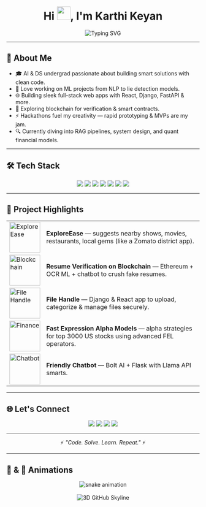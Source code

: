 <h1 align="center">
  Hi <img src="https://media.giphy.com/media/hvRJCLFzcasrR4ia7z/giphy.gif" width="35">, I'm Karthi Keyan
</h1>

<div align="center">
  <img src="https://readme-typing-svg.herokuapp.com?font=Fira+Code&size=24&pause=1000&color=F7A41D&center=true&vCenter=true&width=435&lines=AI+%26+DS+Engineer;Full-Stack+Developer;ML+%7C+Blockchain+Explorer;Always+building+cool+stuff..." alt="Typing SVG" />
</div>

---

## 🚀 About Me

- 🎓 AI & DS undergrad passionate about building smart solutions with clean code.  
- 🤖 Love working on ML projects from NLP to lie detection models.  
- 🌐 Building sleek full-stack web apps with React, Django, FastAPI & more.  
- 🔗 Exploring blockchain for verification & smart contracts.  
- ⚡ Hackathons fuel my creativity — rapid prototyping & MVPs are my jam.  
- 🔍 Currently diving into RAG pipelines, system design, and quant financial models.

---

## 🛠 Tech Stack
<p align="center">
  <img src="https://img.shields.io/badge/Python-3776AB?style=for-the-badge&logo=python&logoColor=white"/>
  <img src="https://img.shields.io/badge/C-00599C?style=for-the-badge&logo=c&logoColor=white"/>
  <img src="https://img.shields.io/badge/JavaScript-F7DF1E?style=for-the-badge&logo=javascript&logoColor=black"/>
  <img src="https://img.shields.io/badge/React-61DAFB?style=for-the-badge&logo=react&logoColor=black"/>
  <img src="https://img.shields.io/badge/Django-092E20?style=for-the-badge&logo=django&logoColor=white"/>
  <img src="https://img.shields.io/badge/FastAPI-009688?style=for-the-badge&logo=fastapi&logoColor=white"/>
  <img src="https://img.shields.io/badge/Supabase-3ECF8E?style=for-the-badge&logo=supabase&logoColor=white"/>
</p>

---

## 🚀 Project Highlights

<table>
  <tr>
    <td><img src="https://img.icons8.com/fluency/96/000000/compass.png" width="80" title="ExploreEase"/></td>
    <td><b>ExploreEase</b> — suggests nearby shows, movies, restaurants, local gems (like a Zomato district app).</td>
  </tr>
  <tr>
    <td><img src="https://img.icons8.com/color/96/000000/blockchain-technology.png" width="80" title="Blockchain"/></td>
    <td><b>Resume Verification on Blockchain</b> — Ethereum + OCR ML + chatbot to crush fake resumes.</td>
  </tr>
  <tr>
    <td><img src="https://img.icons8.com/external-flat-juicy-fish/96/000000/external-folder-web-design-and-development-flat-flat-juicy-fish.png" width="80" title="File Handle"/></td>
    <td><b>File Handle</b> — Django & React app to upload, categorize & manage files securely.</td>
  </tr>
  <tr>
    <td><img src="https://img.icons8.com/external-flaticons-flat-flat/96/000000/external-stock-stock-market-flaticons-flat-flat-2.png" width="80" title="Finance"/></td>
    <td><b>Fast Expression Alpha Models</b> — alpha strategies for top 3000 US stocks using advanced FEL operators.</td>
  </tr>
  <tr>
    <td><img src="https://img.icons8.com/external-smashingstocks-flat-smashing-stocks/96/000000/external-chatbot-marketing-smashingstocks-flat-smashing-stocks.png" width="80" title="Chatbot"/></td>
    <td><b>Friendly Chatbot</b> — Bolt AI + Flask with Llama API smarts.</td>
  </tr>
</table>

---

## 🌐 Let's Connect

<p align="center">
  <a href="mailto:karthikeyan060311@gmail.com"><img src="https://img.shields.io/badge/Gmail-D14836?style=for-the-badge&logo=gmail&logoColor=white"/></a>
  <a href="https://linkedin.com/in/karthikeyan-k-r-494a0a2a1"><img src="https://img.shields.io/badge/LinkedIn-0A66C2?style=for-the-badge&logo=linkedin&logoColor=white"/></a>
  <a href="https://github.com/Batman0603"><img src="https://img.shields.io/badge/GitHub-100000?style=for-the-badge&logo=github&logoColor=white"/></a>
  <a href="https://instagram.com/dany_koker_11kr"><img src="https://img.shields.io/badge/Instagram-E4405F?style=for-the-badge&logo=instagram&logoColor=white"/></a>
</p>

---

<p align="center">⚡ <i>"Code. Solve. Learn. Repeat."</i> ⚡</p>

---

## 🐍 & 🌇 Animations

<div align="center">
  <img src="https://github.com/Batman0603/Batman0603/raw/output/github-contribution-grid-snake.svg" alt="snake animation" style="max-width:100%;"/>
</div>

<br/>

<div align="center">
  <img src="https://github.com/Batman0603/Batman0603/raw/output/github-skyline.gif" alt="3D GitHub Skyline" style="max-width:100%;"/>
</div>

